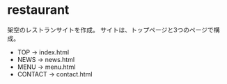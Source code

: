 # restaurant

架空のレストランサイトを作成。
サイトは、トップページと3つのページで構成。

- TOP     -> index.html
- NEWS    -> news.html
- MENU    -> menu.html
- CONTACT -> contact.html
